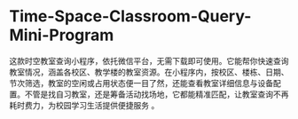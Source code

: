 # Time-Space-Classroom-Query-Mini-Program
这款时空教室查询小程序，依托微信平台，无需下载即可使用。它能帮你快速查询教室情况，涵盖各校区、教学楼的教室资源。在小程序内，按校区、楼栋、日期、节次筛选，教室的空闲或占用状态便一目了然，还能查看教室详细信息与设备配置。不管是找自习教室，还是筹备活动找场地，它都能精准匹配，让教室查询不再耗时费力，为校园学习生活提供便捷服务 。 
